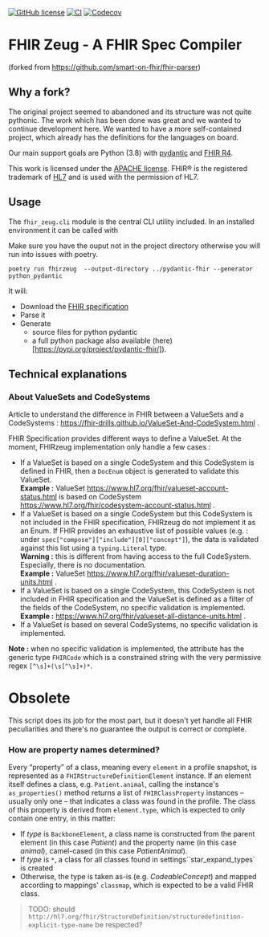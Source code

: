 [![GitHub license](https://img.shields.io/github/license/skalarsystems/fhirzeug.svg)](./LICENSE.txt)
[![CI](https://github.com/skalarsystems/fhirzeug/workflows/CI/badge.svg)](https://github.com/skalarsystems/fhirzeug/actions?query=workflow%3ACI)
[![Codecov](https://codecov.io/gh/skalarsystems/fhirzeug/branch/master/graphs/badge.svg?branch=master)](https://codecov.io/gh/skalarsystems/fhirzeug/branch/master)

# FHIR Zeug - A FHIR Spec Compiler

(forked from https://github.com/smart-on-fhir/fhir-parser)

## Why a fork?

The original project seemed to abandoned and its structure was not quite pythonic. The work which
has been done was great and we wanted to continue development here. We wanted to have a more
self-contained project, which already has the definitions for the languages on board.

Our main support goals are Python (3.8) with [pydantic](https://github.com/samuelcolvin/pydantic/)
and [FHIR R4](https://hl7.org/fhir/R4/).

This work is licensed under the [APACHE license][license].
FHIR® is the registered trademark of [HL7](http://hl7.org) and is used with the permission of HL7.

## Usage

The `fhir_zeug.cli` module is the central CLI utility included. In an installed environment it can
be called with

Make sure you have the ouput not in the project directory otherwise you will run into issues with
poetry.

```
poetry run fhirzeug  --output-directory ../pydantic-fhir --generator python_pydantic
```

It will:

- Download the [FHIR specification][fhir]
- Parse it
- Generate
  - source files for python pydantic
  - a full python package also available (here)[https://pypi.org/project/pydantic-fhir/]).

## Technical explanations

### About ValueSets and CodeSystems

Article to understand the difference in FHIR between a ValueSets and a CodeSystems : https://fhir-drills.github.io/ValueSet-And-CodeSystem.html .

FHIR Specification provides different ways to define a ValueSet. At the moment, FHIRzeug implementation only handle a few cases :
- If a ValueSet is based on a single CodeSystem and this CodeSystem is defined in FHIR, then a `DocEnum` object is generated to validate this ValueSet.  
**Example :** ValueSet https://www.hl7.org/fhir/valueset-account-status.html is based on CodeSystem https://www.hl7.org/fhir/codesystem-account-status.html .
- If a ValueSet is based on a single CodeSystem but this CodeSystem is not included in the FHIR specification, FHIRzeug do not implement it as an Enum. If FHIR provides an exhaustive list of possible values (e.g. : under `spec["compose"]["include"][0]["concept"]`), the data is validated against this list using a `typing.Literal` type.  
**Warning :** this is different from having access to the full CodeSystem. Especially, there is no documentation.  
**Example :** ValueSet https://www.hl7.org/fhir/valueset-duration-units.html .
- If a ValueSet is based on a single CodeSystem, this CodeSystem is not included in FHIR specification and the ValueSet is defined as a filter of the fields of the CodeSystem, no specific validation is implemented.  
**Example :** https://www.hl7.org/fhir/valueset-all-distance-units.html .
- If a ValueSet is based on several CodeSystems, no specific validation is implemented.

**Note :** when no specific validation is implemented, the attribute has the generic type `FHIRCode` which is a constrained string with the very permissive regex `[^\s]+(\s[^\s]+)*`.


# Obsolete

This script does its job for the most part, but it doesn't yet handle all FHIR peculiarities and there's no guarantee the output is correct or complete.

### How are property names determined?

Every “property” of a class, meaning every `element` in a profile snapshot, is represented as a `FHIRStructureDefinitionElement` instance.
If an element itself defines a class, e.g. `Patient.animal`, calling the instance's `as_properties()` method returns a list of `FHIRClassProperty` instances – usually only one – that indicates a class was found in the profile.
The class of this property is derived from `element.type`, which is expected to only contain one entry, in this matter:

- If _type_ is `BackboneElement`, a class name is constructed from the parent element (in this case _Patient_) and the property name (in this case _animal_), camel-cased (in this case _PatientAnimal_).
- If _type_ is `*`, a class for all classes found in settings``star_expand_types` is created
- Otherwise, the type is taken as-is (e.g. _CodeableConcept_) and mapped according to mappings' `classmap`, which is expected to be a valid FHIR class.

> TODO: should `http://hl7.org/fhir/StructureDefinition/structuredefinition-explicit-type-name` be respected?

[license]: ./LICENSE.txt
[hl7]: http://hl7.org/
[fhir]: http://www.hl7.org/implement/standards/fhir/
[jinja]: http://jinja.pocoo.org/
